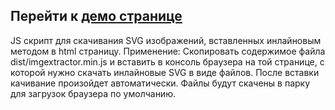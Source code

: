 ## Перейти к **[демо странице](https://neyasbltb88.github.io/img-extractor/app/)**


JS скрипт для скачивания SVG изображений, вставленных инлайновым методом в html страницу.
Применение: Скопировать содержимое файла dist/imgextractor.min.js и вставить в консоль браузера на той странице, с которой нужно скачать инлайновые SVG в виде файлов. После вставки качивание произойдет автоматически. Файлы будут скачены в парку для загрузок браузера по умолчанию.
